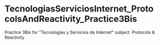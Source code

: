 # TecnologiasServiciosInternet_ProtocolsAndReactivity_Practice3Bis
Practice 3Bis for  "Tecnologías y Servicios de Internet" subject. Protocols &amp; Reactivity
